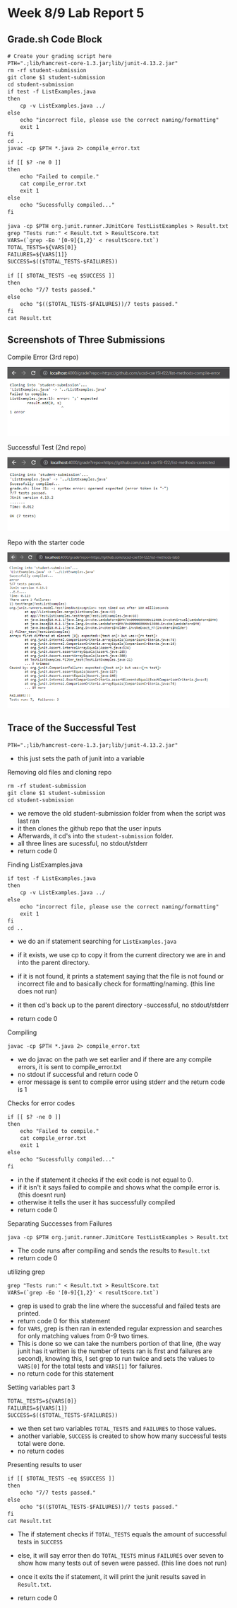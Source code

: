 # Week 8/9 Lab Report 5

## Grade.sh Code Block
    # Create your grading script here
    PTH=".;lib/hamcrest-core-1.3.jar;lib/junit-4.13.2.jar"
    rm -rf student-submission
    git clone $1 student-submission
    cd student-submission
    if test -f ListExamples.java
    then
        cp -v ListExamples.java ../
    else 
        echo "incorrect file, please use the correct naming/formatting"
        exit 1
    fi
    cd .. 
    javac -cp $PTH *.java 2> compile_error.txt

    if [[ $? -ne 0 ]]
    then
        echo "Failed to compile."
        cat compile_error.txt
        exit 1
    else
        echo "Sucessfully compiled..."
    fi

    java -cp $PTH org.junit.runner.JUnitCore TestListExamples > Result.txt
    grep "Tests run:" < Result.txt > ResultScore.txt
    VARS=(`grep -Eo '[0-9]{1,2}' < resultScore.txt`)
    TOTAL_TESTS=${VARS[0]}
    FAILURES=${VARS[1]}
    SUCCESS=$(($TOTAL_TESTS-$FAILURES))

    if [[ $TOTAL_TESTS -eq $SUCCESS ]]
    then
        echo "7/7 tests passed."
    else
        echo "$(($TOTAL_TESTS-$FAILURES))/7 tests passed."
    fi
    cat Result.txt

## Screenshots of Three Submissions

Compile Error (3rd repo)

![image](screenshots/week8/image4.png)

Successful Test (2nd repo)

![image](screenshots/week8/image2.png)

Repo with the starter code

![image](screenshots/week8/image3.png)

## Trace of the Successful Test

    PTH=".;lib/hamcrest-core-1.3.jar;lib/junit-4.13.2.jar"

- this just sets the path of junit into a variable

Removing old files and cloning repo

    rm -rf student-submission
    git clone $1 student-submission
    cd student-submission

-  we remove the old student-submission folder from when the script was last ran
- it then clones the github repo that the user inputs
- Afterwards, it cd's into the `student-submission` folder.
- all three lines are sucessful, no stdout/stderr
- return code 0

Finding ListExamples.java

    if test -f ListExamples.java
    then
        cp -v ListExamples.java ../
    else 
        echo "incorrect file, please use the correct naming/formatting"
        exit 1
    fi
    cd .. 

- we do an if statement searching for `ListExamples.java`
- if it exists, we use cp to copy it from the current directory we are in and into the parent directory.

- if it is not found, it prints a statement saying that the file is not found or incorrect file and to basically check for formatting/naming. (this line does not run)

- it then cd's back up to the parent directory
-successful, no stdout/stderr
- return code 0

Compiling

    javac -cp $PTH *.java 2> compile_error.txt

- we do javac on the path we set earlier and if there are any compile errors, it is sent to compile_error.txt
- no stdout if successful and return code 0
- error message is sent to compile error using stderr and the return code is 1

Checks for error codes

    if [[ $? -ne 0 ]]
    then
        echo "Failed to compile."
        cat compile_error.txt
        exit 1
    else
        echo "Sucessfully compiled..."
    fi
- in the if statement it checks if the exit code is not equal to 0.
- if it isn't it says failed to compile and shows what the compile error is. (this doesnt run)
- otherwise it tells the user it has successfully compiled 
- return code 0

Separating Successes from Failures

    java -cp $PTH org.junit.runner.JUnitCore TestListExamples > Result.txt
    

- The code runs after compiling and sends the results to `Result.txt`
- return code 0

utilizing grep

    grep "Tests run:" < Result.txt > ResultScore.txt
    VARS=(`grep -Eo '[0-9]{1,2}' < resultScore.txt`)

- grep is used to grab the line where the successful and failed tests are printed.
- return code 0 for this statement
- for `VARS`, grep is then ran in extended regular expression and searches for only matching values from 0-9 two times.
- This is done so we can take the numbers portion of that line, (the way junit has it written is the number of tests ran is first and failures are second), knowing this, I set grep to run twice and sets the values to `VARS[0]` for the total tests and `VARS[1]` for failures.
- no return code for this statement

Setting variables part 3

    TOTAL_TESTS=${VARS[0]}
    FAILURES=${VARS[1]}
    SUCCESS=$(($TOTAL_TESTS-$FAILURES))

- we then set two variables `TOTAL_TESTS` and `FAILURES` to those values.
- another variable, `SUCCESS` is created to show how many successful tests total were done.
- no return codes

Presenting results to user

    if [[ $TOTAL_TESTS -eq $SUCCESS ]]
    then
        echo "7/7 tests passed."
    else
        echo "$(($TOTAL_TESTS-$FAILURES))/7 tests passed."
    fi
    cat Result.txt

- The if statement checks if `TOTAL_TESTS` equals the amount of successful tests in `SUCCESS`

- else, it will say error then do `TOTAL_TESTS` minus `FAILURES` over seven to show how many tests out of seven were passed. (this line does not run)

- once it exits the if statement, it will print the junit results saved in `Result.txt`.
- return code 0
